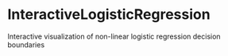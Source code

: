 InteractiveLogisticRegression
=============================

Interactive visualization of non-linear logistic regression decision boundaries
